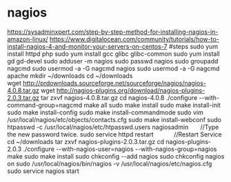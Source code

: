 # nagios
https://sysadminxpert.com/step-by-step-method-for-installing-nagios-in-amazon-linux/
https://www.digitalocean.com/community/tutorials/how-to-install-nagios-4-and-monitor-your-servers-on-centos-7
#steps
sudo yum install httpd php
sudo yum install gcc glibc glibc-common
sudo yum install gd gd-devel
sudo adduser -m nagios
sudo passwd nagios
sudo groupadd nagcmd
sudo usermod -a -G nagcmd nagios
sudo usermod -a -G nagcmd apache
mkdir ~/downloads
cd ~/downloads
wget http://prdownloads.sourceforge.net/sourceforge/nagios/nagios-4.0.8.tar.gz
wget http://nagios-plugins.org/download/nagios-plugins-2.0.3.tar.gz
tar zxvf nagios-4.0.8.tar.gz
cd nagios-4.0.8
./configure --with-command-group=nagcmd
make all
sudo make install
sudo make install-init
sudo make install-config
sudo make install-commandmode
sudo vim /usr/local/nagios/etc/objects/contacts.cfg
sudo make install-webconf
sudo htpasswd -c /usr/local/nagios/etc/htpasswd.users nagiosadmin       //Type the new password twice.
sudo service httpd restart                                             //Restart Service
cd ~/downloads
tar zxvf nagios-plugins-2.0.3.tar.gz
cd nagios-plugins-2.0.3
./configure --with-nagios-user=nagios --with-nagios-group=nagios
make
sudo make install
sudo chkconfig --add nagios
sudo chkconfig nagios on
sudo /usr/local/nagios/bin/nagios -v /usr/local/nagios/etc/nagios.cfg
sudo service nagios start
